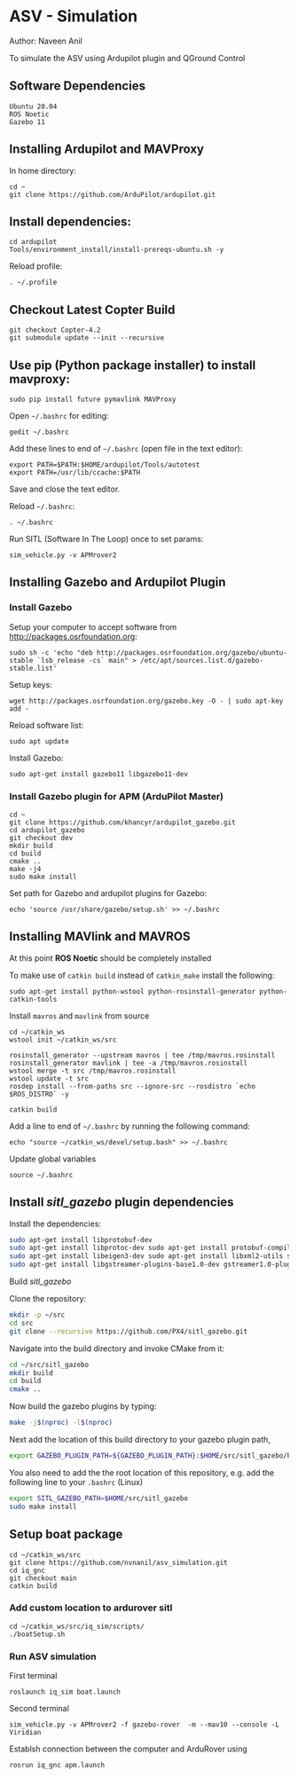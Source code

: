 # ASV - Simulation

Author: Naveen Anil

To simulate the ASV using Ardupilot plugin and QGround Control

## Software Dependencies
```
Ubuntu 20.04
ROS Noetic
Gazebo 11
```
## Installing Ardupilot and MAVProxy

In home directory:
```
cd ~
git clone https://github.com/ArduPilot/ardupilot.git

```
## Install dependencies:
```
cd ardupilot
Tools/environment_install/install-prereqs-ubuntu.sh -y
```
Reload profile:
```
. ~/.profile
```

## Checkout Latest Copter Build
```
git checkout Copter-4.2
git submodule update --init --recursive
```
## Use pip (Python package installer) to install mavproxy:
```
sudo pip install future pymavlink MAVProxy
```
Open `~/.bashrc` for editing:
```
gedit ~/.bashrc
```

Add these lines to end of `~/.bashrc` (open file in the text editor):
```
export PATH=$PATH:$HOME/ardupilot/Tools/autotest
export PATH=/usr/lib/ccache:$PATH
```

Save and close the text editor.

Reload `~/.bashrc`:
```
. ~/.bashrc
```
Run SITL (Software In The Loop) once to set params:
```
sim_vehicle.py -v APMrover2
```
## Installing Gazebo and Ardupilot Plugin

### Install Gazebo

Setup your computer to accept software from http://packages.osrfoundation.org:
```
sudo sh -c 'echo "deb http://packages.osrfoundation.org/gazebo/ubuntu-stable `lsb_release -cs` main" > /etc/apt/sources.list.d/gazebo-stable.list'
```

Setup keys:
```
wget http://packages.osrfoundation.org/gazebo.key -O - | sudo apt-key add -
```

Reload software list:
```
sudo apt update
```
Install Gazebo:
```
sudo apt-get install gazebo11 libgazebo11-dev
```
### Install Gazebo plugin for APM (ArduPilot Master)
```
cd ~
git clone https://github.com/khancyr/ardupilot_gazebo.git
cd ardupilot_gazebo
git checkout dev
mkdir build
cd build
cmake ..
make -j4
sudo make install
```
Set path for Gazebo and ardupilot plugins for Gazebo:
```
echo 'source /usr/share/gazebo/setup.sh' >> ~/.bashrc
```
## Installing MAVlink and MAVROS

At this point **ROS Noetic** should be completely installed

To make use of `catkin build` instead of `catkin_make` install the following:
```
sudo apt-get install python-wstool python-rosinstall-generator python-catkin-tools
```

Install `mavros` and `mavlink` from source
```
cd ~/catkin_ws
wstool init ~/catkin_ws/src

rosinstall_generator --upstream mavros | tee /tmp/mavros.rosinstall
rosinstall_generator mavlink | tee -a /tmp/mavros.rosinstall
wstool merge -t src /tmp/mavros.rosinstall
wstool update -t src
rosdep install --from-paths src --ignore-src --rosdistro `echo $ROS_DISTRO` -y

catkin build
```
Add a line to end of `~/.bashrc` by running the following command:
```
echo "source ~/catkin_ws/devel/setup.bash" >> ~/.bashrc
```

Update global variables
```
source ~/.bashrc
```
## Install *sitl_gazebo* plugin dependencies
 
 Install the 
 dependencies:

 ```bash
sudo apt-get install libprotobuf-dev
sudo apt-get install libprotoc-dev sudo apt-get install protobuf-compiler 
sudo apt-get install libeigen3-dev sudo apt-get install libxml2-utils sudo apt-get install python-rospkg sudo apt-get install python-jinja2
sudo apt-get install libgstreamer-plugins-base1.0-dev gstreamer1.0-plugins-bad gstreamer1.0-plugins-base gstreamer1.0-plugins-good gstreamer1.0-plugins-ugly -y
```
Build *sitl_gazebo*

Clone the repository:
```bash
mkdir -p ~/src
cd src
git clone --recursive https://github.com/PX4/sitl_gazebo.git
```
Navigate into the build directory and invoke CMake from it:

```bash
cd ~/src/sitl_gazebo
mkdir build
cd build
cmake ..
```
Now build the gazebo plugins by typing:

```bash
make -j$(nproc) -l$(nproc)
```
Next add the location of this build directory to your gazebo plugin path,
```bash
export GAZEBO_PLUGIN_PATH=${GAZEBO_PLUGIN_PATH}:$HOME/src/sitl_gazebo/build
```

You also need to add the the root location of this repository, e.g. add the following line to your `.bashrc` (Linux)
```bash
export SITL_GAZEBO_PATH=$HOME/src/sitl_gazebo
sudo make install
```

## Setup boat package

```
cd ~/catkin_ws/src
git clone https://github.com/nvnanil/asv_simulation.git
cd iq_gnc
git checkout main
catkin build
```

### Add custom location to ardurover sitl

```
cd ~/catkin_ws/src/iq_sim/scripts/
./boatSetup.sh
```

### Run ASV simulation
First terminal 
```
roslaunch iq_sim boat.launch
```
Second terminal
```
sim_vehicle.py -v APMrover2 -f gazebo-rover  -m --mav10 --console -L Viridian
```
Establsh connection between the computer and ArduRover using
```
rosrun iq_gnc apm.launch
```
